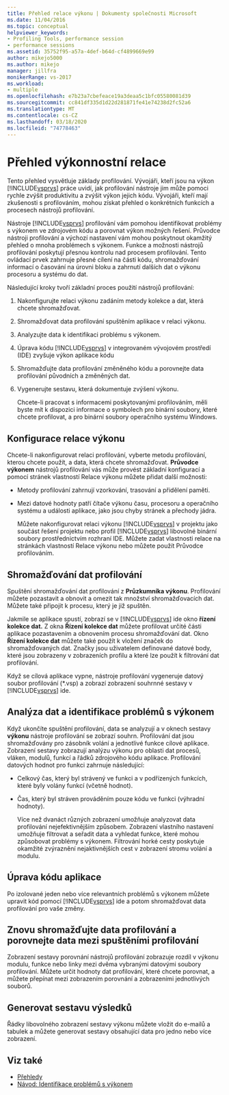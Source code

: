 ```yaml
---
title: Přehled relace výkonu | Dokumenty společnosti Microsoft
ms.date: 11/04/2016
ms.topic: conceptual
helpviewer_keywords:
- Profiling Tools, performance session
- performance sessions
ms.assetid: 35752f95-a57a-4def-b64d-cf4899669e99
author: mikejo5000
ms.author: mikejo
manager: jillfra
monikerRange: vs-2017
ms.workload:
- multiple
ms.openlocfilehash: e7b23a7cbefeace19a3deaa5c1bfc05580081d39
ms.sourcegitcommit: cc841df335d1d22d281871fe41e74238d2fc52a6
ms.translationtype: MT
ms.contentlocale: cs-CZ
ms.lasthandoff: 03/18/2020
ms.locfileid: "74778463"
---
```

# <a name="performance-session-overview"></a>Přehled výkonnostní relace
Tento přehled vysvětluje základy profilování. Vývojáři, kteří jsou na výkon [!INCLUDE[vsprvs](../code-quality/includes/vsprvs_md.md)] práce uvidí, jak profilování nástroje jim může pomoci rychle zvýšit produktivitu a zvýšit výkon jejich kódu. Vývojáři, kteří mají zkušenosti s profilováním, mohou získat přehled o konkrétních funkcích a procesech nástrojů profilování.

 Nástroje [!INCLUDE[vsprvs](../code-quality/includes/vsprvs_md.md)] profilování vám pomohou identifikovat problémy s výkonem ve zdrojovém kódu a porovnat výkon možných řešení. Průvodce nástroji profilování a výchozí nastavení vám mohou poskytnout okamžitý přehled o mnoha problémech s výkonem. Funkce a možnosti nástrojů profilování poskytují přesnou kontrolu nad procesem profilování. Tento ovládací prvek zahrnuje přesné cílení na části kódu, shromažďování informací o časování na úrovni bloku a zahrnutí dalších dat o výkonu procesoru a systému do dat.

 Následující kroky tvoří základní proces použití nástrojů profilování:

1. Nakonfigurujte relaci výkonu zadáním metody kolekce a dat, která chcete shromažďovat.

2. Shromažďovat data profilování spuštěním aplikace v relaci výkonu.

3. Analyzujte data k identifikaci problému s výkonem.

4. Úprava kódu [!INCLUDE[vsprvs](../code-quality/includes/vsprvs_md.md)] v integrovaném vývojovém prostředí (IDE) zvyšuje výkon aplikace kódu

5. Shromažďujte data profilování změněného kódu a porovnejte data profilování původních a změněných dat.

6. Vygenerujte sestavu, která dokumentuje zvýšení výkonu.

   Chcete-li pracovat s informacemi poskytovanými profilováním, měli byste mít k dispozici informace o symbolech pro binární soubory, které chcete profilovat, a pro binární soubory operačního systému Windows.

## <a name="configure-the-performance-session"></a>Konfigurace relace výkonu
 Chcete-li nakonfigurovat relaci profilování, vyberte metodu profilování, kterou chcete použít, a data, která chcete shromažďovat. **Průvodce výkonem** nástrojů profilování vás může provést základní konfigurací a pomocí stránek vlastností Relace výkonu můžete přidat další možnosti:

- Metody profilování zahrnují vzorkování, trasování a přidělení paměti.

- Mezi datové hodnoty patří čítače výkonu času, procesoru a operačního systému a události aplikace, jako jsou chyby stránek a přechody jádra.

  Můžete nakonfigurovat relaci výkonu [!INCLUDE[vsprvs](../code-quality/includes/vsprvs_md.md)] v projektu jako součást řešení projektu nebo profil [!INCLUDE[vsprvs](../code-quality/includes/vsprvs_md.md)] libovolné binární soubory prostřednictvím rozhraní IDE. Můžete zadat vlastnosti relace na stránkách vlastností Relace výkonu nebo můžete použít Průvodce profilováním.

## <a name="collect-profiling-data"></a>Shromažďování dat profilování
 Spuštění shromažďování dat profilování z **Průzkumníka výkonu**. Profilování můžete pozastavit a obnovit a omezit tak množství shromažďovacích dat. Můžete také připojit k procesu, který je již spuštěn.

 Jakmile se aplikace spustí, zobrazí se v [!INCLUDE[vsprvs](../code-quality/includes/vsprvs_md.md)] ide okno **řízení kolekce dat.** Z okna **Řízení kolekce dat** můžete profilovat určité části aplikace pozastavením a obnovením procesu shromažďování dat. Okno **Řízení kolekce dat** můžete také použít k vložení značek do shromažďovaných dat. Značky jsou uživatelem definované datové body, které jsou zobrazeny v zobrazeních profilu a které lze použít k filtrování dat profilování.

 Když se cílová aplikace vypne, nástroje profilování vygeneruje datový soubor profilování (*.vsp) a zobrazí zobrazení souhrnné sestavy v [!INCLUDE[vsprvs](../code-quality/includes/vsprvs_md.md)] ide.

## <a name="analyze-the-data-and-identify-performance-issues"></a>Analýza dat a identifikace problémů s výkonem
 Když ukončíte spuštění profilování, data se analyzují a v oknech sestavy **výkonu** nástroje profilování se zobrazí souhrn. Profilování dat jsou shromažďovány pro zásobník volání a jednotlivé funkce cílové aplikace. Zobrazení sestavy zobrazují analýzu výkonu pro oblasti dat procesů, vláken, modulů, funkcí a řádků zdrojového kódu aplikace. Profilování datových hodnot pro funkci zahrnuje následující:

- Celkový čas, který byl strávený ve funkci a v podřízených funkcích, které byly volány funkcí (včetně hodnot).

- Čas, který byl stráven prováděním pouze kódu ve funkci (výhradní hodnoty).

  Více než dvanáct různých zobrazení umožňuje analyzovat data profilování nejefektivnějším způsobem. Zobrazení vlastního nastavení umožňuje filtrovat a seřadit data a vyhledat funkce, které mohou způsobovat problémy s výkonem. Filtrování horké cesty poskytuje okamžité zvýraznění nejaktivnějších cest v zobrazení stromu volání a modulu.

## <a name="modify-the-application-code"></a>Úprava kódu aplikace
 Po izolované jeden nebo více relevantních problémů s výkonem můžete upravit kód pomocí [!INCLUDE[vsprvs](../code-quality/includes/vsprvs_md.md)] ide a potom shromažďovat data profilování pro vaše změny.

## <a name="collect-profiling-data-again-and-compare-the-data-between-the-profiling-runs"></a>Znovu shromažďujte data profilování a porovnejte data mezi spuštěními profilování
 Zobrazení sestavy porovnání nástrojů profilování zobrazuje rozdíl v výkonu modulu, funkce nebo linky mezi dvěma vybranými datovými soubory profilování. Můžete určit hodnoty dat profilování, které chcete porovnat, a můžete přepínat mezi zobrazením porovnání a zobrazeními jednotlivých souborů.

## <a name="generate-a-report-of-the-results"></a>Generovat sestavu výsledků
 Řádky libovolného zobrazení sestavy výkonu můžete vložit do e-mailů a tabulek a můžete generovat sestavy obsahující data pro jedno nebo více zobrazení.

## <a name="see-also"></a>Viz také
- [Přehledy](../profiling/overviews-performance-tools.md)
- [Návod: Identifikace problémů s výkonem](beginners-guide-to-cpu-sampling.md)
